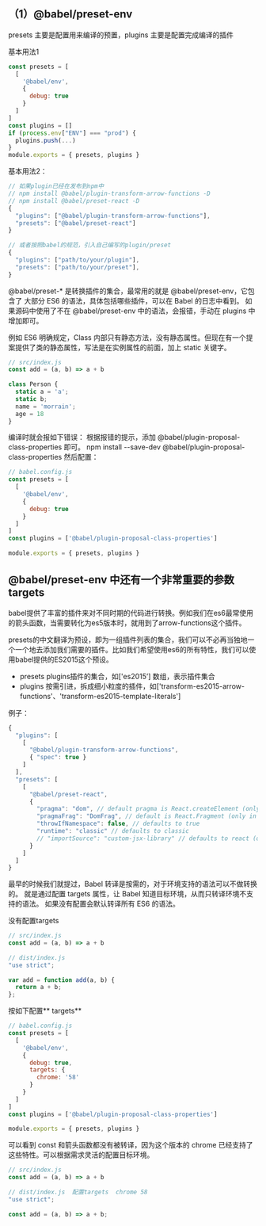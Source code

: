 ## （1）@babel/preset-env
presets 主要是配置用来编译的预置，plugins 主要是配置完成编译的插件

基本用法1
```js
const presets = [
  [
    '@babel/env',
    {
      debug: true
    }
  ]
]
const plugins = []
if (process.env["ENV"] === "prod") {
  plugins.push(...)
}
module.exports = { presets, plugins }
```

基本用法2：

```js
// 如果plugin已经在发布到npm中
// npm install @babel/plugin-transform-arrow-functions -D
// npm install @babel/preset-react -D
{
  "plugins": ["@babel/plugin-transform-arrow-functions"],
  "presets": ["@babel/preset-react"]
}
 
// 或者按照babel的规范，引入自己编写的plugin/preset
{
  "plugins": ["path/to/your/plugin"],
  "presets": ["path/to/your/preset"],
}
```

@babel/preset-* 是转换插件的集合，最常用的就是 @babel/preset-env，它包含了 大部分 ES6 的语法，具体包括哪些插件，可以在 Babel 的日志中看到。
如果源码中使用了不在 @babel/preset-env 中的语法，会报错，手动在 plugins 中增加即可。

例如 ES6 明确规定，Class 内部只有静态方法，没有静态属性。但现在有一个提案提供了类的静态属性，写法是在实例属性的前面，加上 static 关键字。

```js
// src/index.js
const add = (a, b) => a + b
 
class Person {
  static a = 'a';
  static b;
  name = 'morrain';
  age = 18
}
```
编译时就会报如下错误：
根据报错的提示，添加 @babel/plugin-proposal-class-properties 即可。
npm install --save-dev @babel/plugin-proposal-class-properties
然后配置：
```js
// babel.config.js
const presets = [
  [
    '@babel/env',
    {
      debug: true
    }
  ]
]
const plugins = ['@babel/plugin-proposal-class-properties']
 
module.exports = { presets, plugins }
```


## @babel/preset-env 中还有一个非常重要的参数 targets
babel提供了丰富的插件来对不同时期的代码进行转换。例如我们在es6最常使用的箭头函数，当需要转化为es5版本时，就用到了arrow-functions这个插件。

presets的中文翻译为预设，即为一组插件列表的集合，我们可以不必再当独地一个一个地去添加我们需要的插件。比如我们希望使用es6的所有特性，我们可以使用babel提供的ES2015这个预设。
- presets plugins插件的集合，如['es2015’]
数组，表示插件集合
- plugins 按需引进，拆成细小粒度的插件，如['transform-es2015-arrow-functions'、'transform-es2015-template-literals']


例子：
```js
{
  "plugins": [
    [
      "@babel/plugin-transform-arrow-functions",
      { "spec": true }
    ]
  ],
  "presets": [
    [
      "@babel/preset-react",
      {
        "pragma": "dom", // default pragma is React.createElement (only in classic runtime)
        "pragmaFrag": "DomFrag", // default is React.Fragment (only in classic runtime)
        "throwIfNamespace": false, // defaults to true
        "runtime": "classic" // defaults to classic
        // "importSource": "custom-jsx-library" // defaults to react (only in automatic runtime)
      }
    ]
  ]
}
```

最早的时候我们就提过，Babel 转译是按需的，对于环境支持的语法可以不做转换的。
就是通过配置 targets 属性，让 Babel 知道目标环境，从而只转译环境不支持的语法。
如果没有配置会默认转译所有 ES6 的语法。

没有配置targets
```js
// src/index.js
const add = (a, b) => a + b
 
// dist/index.js
"use strict";
 
var add = function add(a, b) {
  return a + b;
};
```

按如下配置** targets**
```js
// babel.config.js
const presets = [
  [
    '@babel/env',
    {
      debug: true,
      targets: {
        chrome: '58'
      }
    }
  ]
]
const plugins = ['@babel/plugin-proposal-class-properties']
 
module.exports = { presets, plugins }
```

可以看到 const 和箭头函数都没有被转译，因为这个版本的 chrome 已经支持了这些特性。可以根据需求灵活的配置目标环境。
```js
// src/index.js
const add = (a, b) => a + b
 
// dist/index.js  配置targets  chrome 58
"use strict";
 
const add = (a, b) => a + b;
```